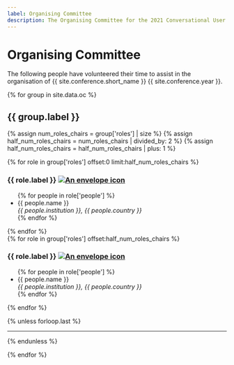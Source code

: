 ```yaml
---
label: Organising Committee
description: The Organising Committee for the 2021 Conversational User Interfaces conference.
---
```


# Organising Committee

The following people have volunteered their time to assist in the organisation of {{ site.conference.short_name }} {{ site.conference.year }}.

{% for group in site.data.oc %}
<h2>{{ group.label }}</h2>

{% assign num_roles_chairs = group['roles'] | size %}
{% assign half_num_roles_chairs = num_roles_chairs | divided_by: 2 %}
{% assign half_num_roles_chairs = half_num_roles_chairs | plus: 1 %}

<div class="row">
	<div class="col-md-6 col-12">
        {% for role in group['roles'] offset:0 limit:half_num_roles_chairs %}
		<h3>{{ role.label }} <a href="{{ role.email }}" title="Retrieve the email address for {{ site.conference.year }} {{ role.label }}"><img src="{{ "assets/img/envelope.svg" | relative_url }}" alt="An envelope icon" class="icon-email ml-1"></a></h3>
		<ul class="list-unstyled">
			{% for people in role['people'] %}
            <li class="pb-1">{{ people.name }}<br><em class="text-muted small">{{ people.institution }}, {{ people.country }}</em></li>
			{% endfor %}
		</ul>
        {% endfor %}
	</div>
	<div class="col-md-6 col-12">
        {% for role in group['roles'] offset:half_num_roles_chairs %}
		<h3>{{ role.label }} <a href="{{ role.email }}" title="Retrieve the email address for {{ site.conference.year }} {{ role.label }}"><img src="{{ "assets/img/envelope.svg" | relative_url }}" alt="An envelope icon" class="icon-email ml-1"></a></h3>
		<ul class="list-unstyled">
			{% for people in role['people'] %}
            <li class="pb-1">{{ people.name }}<br><em class="text-muted small">{{ people.institution }}, {{ people.country }}</em></li>
			{% endfor %}
		</ul>
        {% endfor %}
	</div>
</div>

{% unless forloop.last %}
<hr>
{% endunless %}

{% endfor %}